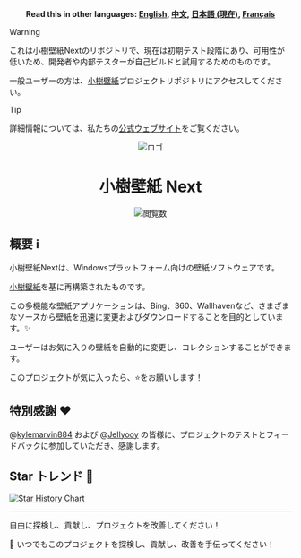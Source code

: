 <p align="center">
    <b>Read this in other languages: <a href="README.md">English</a>, <a href="README_zh.md">中文</a>, <a href="README_ja.md">日本語 (現在)</a>, <a href="README_fr.md">Français</a></b>
</p>

> [!WARNING]
>
> これは小樹壁紙Nextのリポジトリで、現在は初期テスト段階にあり、可用性が低いため、開発者や内部テスターが自己ビルドと試用するためのものです。
>
> 一般ユーザーの方は、[小樹壁紙](https://github.com/shu-shu-1/Xiaoshu-Wallpaper/)プロジェクトリポジトリにアクセスしてください。

> [!TIP]
> 
> 詳細情報については、私たちの[公式ウェブサイト](https://shu-shu-1.github.io/wallpaper/)をご覧ください。

<p align="center">
    <img src="https://github.com/user-attachments/assets/a3d85ade-580e-43b4-bef1-db006b2b5670" alt="ロゴ">
</p>
<h1 align="center">小樹壁紙 Next</h1>

<p align="center">
    <img src="http://estruyf-github.azurewebsites.net/api/VisitorHit?user=shu-shu-1&repo=Xiaoshu-Wallpaper-Next&countColor=%237B1E7B" alt="閲覧数">
</p>

## 概要 ℹ️

小樹壁紙Nextは、Windowsプラットフォーム向けの壁紙ソフトウェアです。

[小樹壁紙](https://github.com/shu-shu-1/Xiaoshu-Wallpaper/)を基に再構築されたものです。

この多機能な壁紙アプリケーションは、Bing、360、Wallhavenなど、さまざまなソースから壁紙を迅速に変更およびダウンロードすることを目的としています。✨ 

ユーザーはお気に入りの壁紙を自動的に変更し、コレクションすることができます。

このプロジェクトが気に入ったら、⭐️をお願いします！

## 特別感謝 ❤️

@[kylemarvin884](https://github.com/kylemarvin884) および @[Jellyooy](https://github.com/Jellyooy/) の皆様に、プロジェクトのテストとフィードバックに参加していただき、感謝します。

## Star トレンド 🌟

[![Star History Chart](https://api.star-history.com/svg?repos=shu-shu-1/Xiaoshu-Wallpaper-Next&type=Date)](https://star-history.com/#shu-shu-1/BingWallpaper&Date)

---

自由に探検し、貢献し、プロジェクトを改善してください！

🚀 いつでもこのプロジェクトを探検し、貢献し、改善を手伝ってください！
